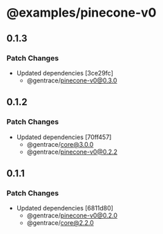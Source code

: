 # @examples/pinecone-v0

## 0.1.3

### Patch Changes

- Updated dependencies [3ce29fc]
  - @gentrace/pinecone-v0@0.3.0

## 0.1.2

### Patch Changes

- Updated dependencies [70ff457]
  - @gentrace/core@3.0.0
  - @gentrace/pinecone-v0@0.2.2

## 0.1.1

### Patch Changes

- Updated dependencies [6811d80]
  - @gentrace/pinecone-v0@0.2.0
  - @gentrace/core@2.2.0
